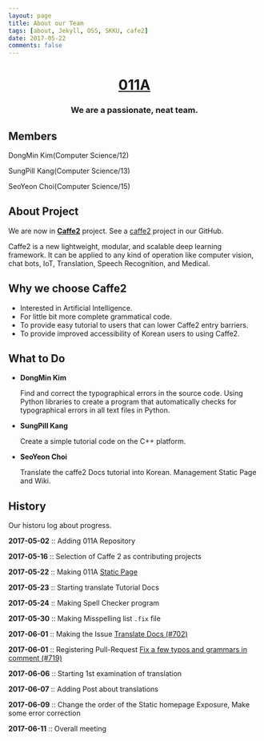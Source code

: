 ```yaml
---
layout: page
title: About our Team
tags: [about, Jekyll, OSS, SKKU, cafe2]
date: 2017-05-22
comments: false
---
```

    
# <center><a href="https://17-1-skku-oss.github.io/011A/"><b>011A</b></a><br/></center>
### <center> We are a passionate, neat team.</center>


## Members
 DongMin Kim(Computer Science/12)
 
 SungPill Kang(Computer Science/13)
 
 SeoYeon Choi(Computer Science/15)



## About Project
We are now in <a href="https://caffe2.ai/"><b>Caffe2</b></a> project. See a [caffe2](https://github.com/17-1-SKKU-OSS/caffe2) project in our GitHub.

Caffe2 is a new lightweight, modular, and scalable deep learning framework.
It can be applied to any kind of operation like computer vision, chat bots, IoT, Translation, Speech Recognition, and Medical.



## Why we choose Caffe2
- Interested in Artificial Intelligence.
- For little bit more complete grammatical code. 
- To provide easy tutorial to users that can lower Caffe2 entry barriers.
- To provide improved accessibility of Korean users to using Caffe2.



## What to Do

- **DongMin Kim**

   Find and correct the typographical errors in the source code. Using Python libraries to create a program that automatically checks for typographical errors in all text files in Python.

- **SungPill Kang**

   Create a simple tutorial code on the C++ platform.

- **SeoYeon Choi**

   Translate the caffe2 Docs tutorial into Korean. Management Static Page and Wiki.

## History
Our historu log about progress.

**2017-05-02** :: Adding 011A Repository

**2017-05-16** :: Selection of Caffe 2 as contributing projects

**2017-05-22** :: Making 011A [Static Page](https://17-1-skku-oss.github.io/011A/)

**2017-05-23** :: Starting translate Tutorial Docs

**2017-05-24** :: Making Spell Checker program

**2017-05-30** :: Making Misspelling list `.fix` file 

**2017-06-01** :: Making the Issue [Translate Docs (#702)](https://github.com/caffe2/caffe2/issues/702) 

**2017-06-01** :: Registering Pull-Request [Fix a few typos and grammars in comment (#719)](https://github.com/caffe2/caffe2/pull/719)

**2017-06-06** :: Starting 1st examination of translation

**2017-06-07** :: Adding Post about translations

**2017-06-09** :: Change the order of the Static homepage Exposure, Make some error correction

**2017-06-11** :: Overall meeting






